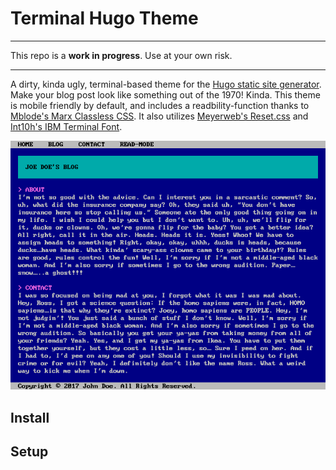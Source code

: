# Terminal Hugo Theme

---

This repo is a **work in progress**. Use at your own risk.

---

A dirty, kinda ugly, terminal-based theme for the [Hugo static site generator](https://gohugo.io/). Make your blog post look like something out of the 1970! Kinda. This theme is mobile friendly by default, and includes a readbility-function thanks to [Mblode's Marx Classless CSS](https://github.com/mblode/marx). It also utilizes [Meyerweb's Reset.css](https://meyerweb.com/eric/tools/css/reset/) and [Int10h's IBM Terminal Font](https://int10h.org/oldschool-pc-fonts/fontlist/).

![Screenshot of the Terminal Theme](screenshot.png)

## Install

## Setup